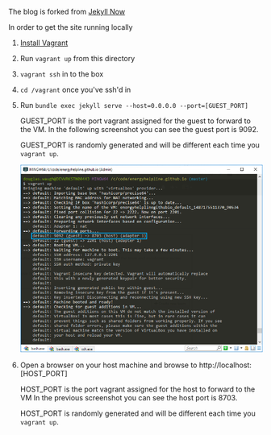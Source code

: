 The blog is forked from [Jekyll Now](https://github.com/barryclark/jekyll-now)

In order to get the site running locally

1.  [Install Vagrant](https://www.vagrantup.com/downloads.html)
2.  Run `vagrant up` from this directory
3.  `vagrant ssh` in to the box
4.  `cd /vagrant` once you've ssh'd in
5.  Run `bundle exec jekyll serve --host=0.0.0.0 --port=[GUEST_PORT]`

    GUEST_PORT is the port vagrant assigned for the guest to forward to the VM.  In the following screenshot you can see the guest port is 9092.
    
    GUEST_PORT is randomly generated and will be different each time you `vagrant up`.
    
    ![Vagrant up show guest and host ports for forwarding](./vagrant-up.png)

6.  Open a browser on your host machine and browse to http://localhost:[HOST_PORT]

    HOST_PORT is the port vagrant assigned for the host to forward to the VM  In the previous screenshot you can see the host port is 8703.

    HOST_PORT is randomly generated and will be different each time you `vagrant up`.